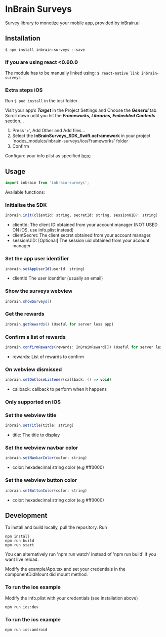 # InBrain Surveys
Survey library to monetize your mobile app, provided by inBrain.ai

## Installation

`$ npm install inbrain-surveys --save`

### If you are using react <0.60.0

The module has to be manually linked using:
`$ react-native link inbrain-surveys`

### Extra steps iOS
Run `$ pod install` in the ios/ folder

Visit your app’s ***Target*** in the Project Settings and Choose the ***General*** tab.
Scroll down until you hit the ***Frameworks, Libraries, Embedded Contents*** section… 
1) Press ‘+’, Add Other and Add files...
2) Select the **InBrainSurveys_SDK_Swift.xcframework** in your project 'nodes_modules/inbrain-surveys/ios/Frameworks' folder
3) Confirm

Configure your info.plist as specified [here](https://github.com/inBrainSurveys/InBrainSurveys_SDK_Swift/blob/master/README.md#configuration)


## Usage
```javascript
import inbrain from 'inbrain-surveys';
```
Available functions:
### Initialise the SDK
```javascript
inbrain.init(clientId: string, secretId: string, sessionUID?: string)
```
* clientId: The client ID obtained from your account manager (NOT USED ON iOS, use info.plist instead)
* clientSecret: The client secret obtained from your account manager.
* sessionUID: [Optional] The session uid obtained from your account manager.

### Set the app user identifier
```javascript
inbrain.setAppUserId(userId: string)
```
* clientId The user identifier (usually an email)

### Show the surveys webview
```javascript
inbrain.showSurveys()
```

### Get the rewards
```javascript
inbrain.getRewards() (Useful for server less app)
```

### Confirm a list of rewards
```javascript
inbrain.confirmRewards(rewards: InBrainReward[]) (Useful for server less app)
```
* rewards: List of rewards to confirm

### On webview dismissed
```javascript
inbrain.setOnCloseListener(callback: () => void) 
```
* callback: callback to perform when it happens

### Only supported on iOS
### Set the webview title
```javascript
inbrain.setTitle(title: string)
```
* title: The title to display

### Set the webview navbar color
```javascript
inbrain.setNavbarColor(color: string)
```
* color: hexadecimal string color (e.g #ff0000)

### Set the webview button color
```javascript
inbrain.setButtonColor(color: string)
```
* color: hexadecimal string color (e.g #ff0000)

## Development
To install and build locally, pull the repository.
Run 
```
npm install 
npm run build 
npm run start 
```

You can alternatively run 'npm run watch' instead of 'npm run build' if you want live reload.

Modify the example/App.tsx and set your credentials in the componentDidMount did mount method.

### To run the ios example
Modify the info.plist with your credentials (see installation above)
```
npm run ios:dev
```

### To run the ios example
```
npm run ios:android
```

